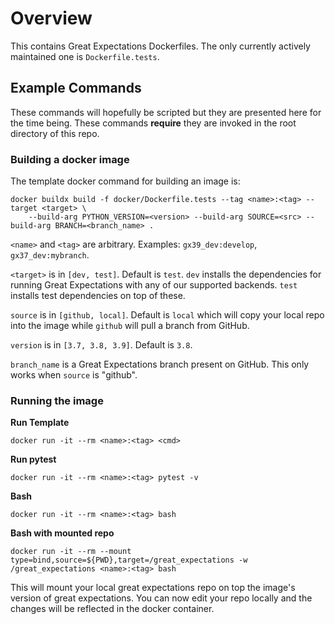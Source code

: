 # Overview

This contains Great Expectations Dockerfiles. The only currently actively maintained one is `Dockerfile.tests`.

## Example Commands

These commands will hopefully be scripted but they are presented here for the time being. These commands **require**
they are invoked in the root directory of this repo.

### Building a docker image

The template docker command for building an image is:
```
docker buildx build -f docker/Dockerfile.tests --tag <name>:<tag> --target <target> \
    --build-arg PYTHON_VERSION=<version> --build-arg SOURCE=<src> --build-arg BRANCH=<branch_name> .
```

`<name>` and `<tag>` are arbitrary. Examples: `gx39_dev:develop`, `gx37_dev:mybranch`.

`<target>` is in `[dev, test]`. Default is `test`. `dev` installs the dependencies for running Great Expectations with
any of our supported backends. `test` installs test dependencies on top of these.

`source` is in `[github, local]`. Default is `local` which will copy your local repo into the image while `github` will
pull a branch from GitHub.

`version` is in `[3.7, 3.8, 3.9]`. Default is `3.8`.

`branch_name` is a Great Expectations branch present on GitHub. This only works when `source` is "github".

### Running the image

**Run Template**

`docker run -it --rm <name>:<tag> <cmd>`

**Run pytest**

`docker run -it --rm <name>:<tag> pytest -v`

**Bash**

`docker run -it --rm <name>:<tag> bash`

**Bash with mounted repo**

`docker run -it --rm --mount type=bind,source=${PWD},target=/great_expectations -w /great_expectations <name>:<tag> bash`

This will mount your local great expectations repo on top the image's version of great expectations.
You can now edit your repo locally and the changes will be reflected in the docker container.






```
